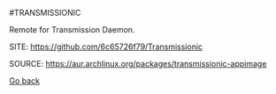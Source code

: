 #TRANSMISSIONIC

 Remote for Transmission Daemon.

 SITE: https://github.com/6c65726f79/Transmissionic

 SOURCE: https://aur.archlinux.org/packages/transmissionic-appimage

 [Go back](https://portable-linux-apps.github.io/apps.html)
